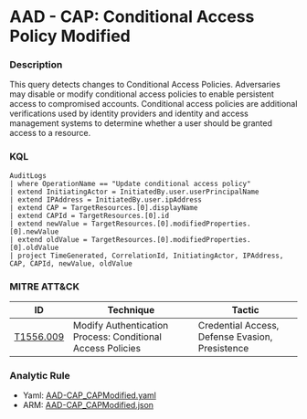 # AAD - CAP: Conditional Access Policy Modified

### Description
This query detects changes to Conditional Access Policies. Adversaries may disable or modify conditional access policies to enable persistent access to compromised accounts. Conditional access policies are additional verifications used by identity providers and identity and access management systems to determine whether a user should be granted access to a resource.

### KQL
```kql
AuditLogs
| where OperationName == "Update conditional access policy"
| extend InitiatingActor = InitiatedBy.user.userPrincipalName
| extend IPAddress = InitiatedBy.user.ipAddress
| extend CAP = TargetResources.[0].displayName
| extend CAPId = TargetResources.[0].id
| extend newValue = TargetResources.[0].modifiedProperties.[0].newValue
| extend oldValue = TargetResources.[0].modifiedProperties.[0].oldValue
| project TimeGenerated, CorrelationId, InitiatingActor, IPAddress, CAP, CAPId, newValue, oldValue
```

### MITRE ATT&CK
| ID | Technique | Tactic |
|----|-----------|--------|
| [T1556.009](https://attack.mitre.org/techniques/T1556/009/) | Modify Authentication Process: Conditional Access Policies | Credential Access, Defense Evasion, Presistence |

### Analytic Rule
- Yaml: [AAD-CAP_CAPModified.yaml](https://github.com/KernelCaleb/Kustonomicon/blob/main/Analytic%20Rules/Azure%20Active%20Directory/AAD-CAP_CAPModified.yaml)
- ARM: [AAD-CAP_CAPModified.json](https://github.com/KernelCaleb/KQL/blob/main/Analytic%20Rules/Azure%20Active%20Directory/AAD-CAP_CAPModified.json)
